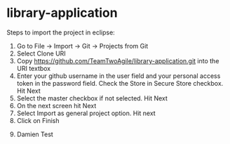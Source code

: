 # library-application

Steps to import the project in eclipse:
1) Go to File -> Import -> Git -> Projects from Git
2) Select Clone URI 
3) Copy https://github.com/TeamTwoAgile/library-application.git into the URI textbox
4) Enter your github username in the user field and your personal access token in the password field. Check the Store in Secure Store checkbox. Hit Next
5) Select the master checkbox if not selected. Hit Next
6) On the next screen hit Next
7) Select Import as general project option. Hit next
8) Click on Finish

9. Damien Test
